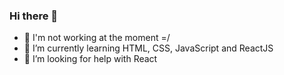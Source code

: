 ### Hi there 👋



- 🔭 I'm not working at the moment =/
- 🌱 I’m currently learning HTML, CSS, JavaScript and ReactJS
- 🤔 I’m looking for help with React


